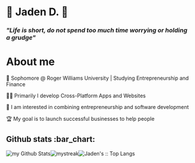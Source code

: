 # 🌟 Jaden D. 🌟

<h3 align=""><i>"Life is short, do not spend too much time worrying or holding a grudge"</i></h3>


# About me
<p>
  🏫 Sophomore @ Roger Williams University | Studying Entrepreneurship and Finance
  
  👨‍💻 Primarily I develop Cross-Platform Apps and Websites
  
  💼 I am interested in combining entrepreneurship and software development
  
  🏆 My goal is to launch successful businesses to help people
</p>

<h2 align="">Github stats :bar_chart:</h2>

<div style="float:left;">
  <img src="https://github-readme-stats.vercel.app/api/top-langs/?username=GoldenJayz&langs_count=5&hide=html,swift,css,shell,java,vue,scss,ShaderLab,hlsl&theme=highcontrast&layout=compact" alt="Jaden's :: Top Langs" />
  <img style="float:left;" src="https://github-readme-stats.vercel.app/api?username=goldenjayz&include_all_commits=true&count_private=true&show_icons=true&line_height=20&title_color=2B5BBD&icon_color=1124BB&text_color=A1A1A1&bg_color=0,000000,130F40" alt="my Github Stats"/>
  <img style="float:left;" src="https://github-readme-streak-stats.herokuapp.com/?user=goldenjayz&theme=tokyonight" alt="mystreak"/>
</div>

